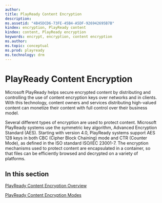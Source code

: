 ```yaml
---
author:
title: PlayReady Content Encryption
description:
ms.assetid: "4B45DCD6-73FE-45B4-A5DF-926942695B7B"
kindex: encryption, PlayReady content
kindex: content, PlayReady encryption
keywords: encrypt, encryption, content encryption
ms.author:
ms.topic: conceptual
ms.prod: playready
ms.technology: drm
---
```



# PlayReady Content Encryption

Microsoft PlayReady helps secure encrypted content by distributing and controlling the use of content encryption keys over networks and in clients. With this technology, content owners and services distributing high-valued content can monetize their content with full control over their business model.

Several different types of encryption are used to protect content. Microsoft PlayReady systems use the symmetric key algorithm, Advanced Encryption Standard (AES). Starting with version 4.0, PlayReady systems support AES 128 keys in both CBC (Cipher Block Chaining) mode and CTR (Counter Mode), as defined in the ISO standard ISO/IEC 23001-7. The encryption mechanisms used to protect content are encapsulated in a container, so that files can be efficiently browsed and decrypted on a variety of platforms.

## In this section

[PlayReady Content Encryption Overview](playready-content-encryption-overview.md)

[PlayReady Content Encryption Modes](playready-content-encryption-modes.md)